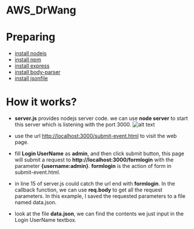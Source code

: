 # AWS_DrWang

Preparing
=====
* [install nodejs](http://www.hostingadvice.com/how-to/install-nodejs-ubuntu-14-04/)
* [install npm](http://blog.npmjs.org/post/85484771375/how-to-install-npm)
* [install express](https://www.npmjs.com/package/express)
* [install body-parser](https://www.npmjs.com/package/body-parser)
* [install jsonfile](https://www.npmjs.com/package/jsonfile)

How it works?
=====
* **server.js** provides nodejs server code. we can use **node server** to start this server which is listening with the port 3000.
![alt text](https://github.com/jilianggqq/AWS_DrWang/blob/master/pictures/Screenshot%20from%202017-02-10%2017-17-20.png "Start Server")

* use the url [http://localhost:3000/submit-event.html](http://localhost:3000/submit-event.html) to visit the web page.

* fill **Login UserName** as **admin**, and then click submit button, this page will submit a request to **http://localhost:3000/formlogin** with the parameter **{username:admin}**. **formlogin** is the action of form in submit-event.html.

* in line 15 of server.js could catch the url end with **formlogin**. In the callback function, we can use **req.body** to get all the request parameters. In this example, I saved the requested parameters to a file named data.json.

* look at the file **data.json**, we can find the contents we just input in the Login UserName textbox.
